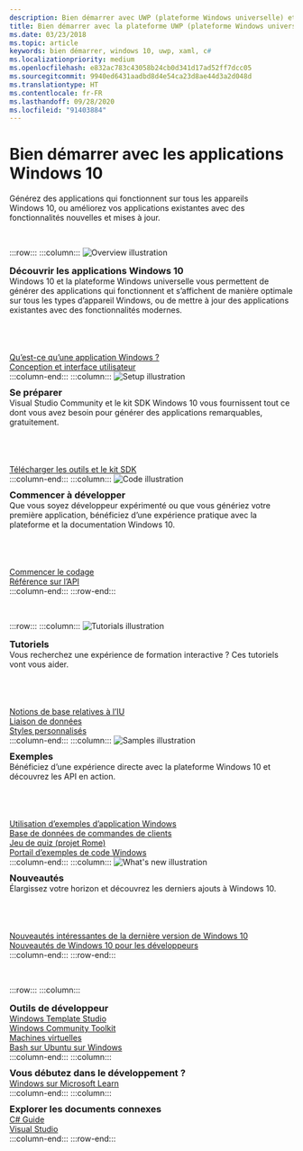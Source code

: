 ```yaml
---
description: Bien démarrer avec UWP (plateforme Windows universelle) et le développement d’applications pour Windows 10.
title: Bien démarrer avec la plateforme UWP (plateforme Windows universelle)
ms.date: 03/23/2018
ms.topic: article
keywords: bien démarrer, windows 10, uwp, xaml, c#
ms.localizationpriority: medium
ms.openlocfilehash: e832ac783c43058b24cb0d341d17ad52ff7dcc05
ms.sourcegitcommit: 9940ed6431aadbd8d4e54ca23d8ae44d3a2d048d
ms.translationtype: HT
ms.contentlocale: fr-FR
ms.lasthandoff: 09/28/2020
ms.locfileid: "91403884"
---
```

# <a name="get-started-with-windows-10-apps"></a>Bien démarrer avec les applications Windows 10

Générez des applications qui fonctionnent sur tous les appareils Windows 10, ou améliorez vos applications existantes avec des fonctionnalités nouvelles et mises à jour.

<br/>

:::row:::
    :::column:::
        <img src="https://docs.microsoft.com/media/illustrations/biztalk-developer-documentation-1.svg" alt="Overview illustration" />
        <h3 style="margin-top: 10px; margin-bottom: 0px">Découvrir les applications Windows 10</h3>
        <p style="margin-top: 0px; margin-bottom: 50px">Windows 10 et la plateforme Windows universelle vous permettent de générer des applications qui fonctionnent et s’affichent de manière optimale sur tous les types d’appareil Windows, ou de mettre à jour des applications existantes avec des fonctionnalités modernes.</p>
        <br>
        <a href="//docs.microsoft.com/windows/uwp/get-started/universal-application-platform-guide">Qu’est-ce qu’une application Windows ?</a><br/>
        <a href="https://docs.microsoft.com/windows/uwp/design/">Conception et interface utilisateur</a><br/>
    :::column-end:::
    :::column:::
        <img src="https://docs.microsoft.com/media/illustrations/biztalk-host-integration-install-configure.svg" alt="Setup illustration" />
        <h3 style="margin-top: 10px; margin-bottom: 0px">Se préparer</h3>
        <p style="margin-top: 0px; margin-bottom: 50px">Visual Studio Community et le kit SDK Windows 10 vous fournissent tout ce dont vous avez besoin pour générer des applications remarquables, gratuitement.</p>
        <br>
        <a href="//docs.microsoft.com/windows/uwp/get-started/get-set-up">Télécharger les outils et le kit SDK</a><br/>
    :::column-end:::
    :::column:::
        <img src="https://docs.microsoft.com/media/illustrations/team-services-dev-ops-test.svg" alt="Code illustration" />
        <h3 style="margin-top: 10px; margin-bottom: 0px">Commencer à développer</h3>
        <p style="margin-top: 0px; margin-bottom: 50px">Que vous soyez développeur expérimenté ou que vous génériez votre première application, bénéficiez d’une expérience pratique avec la plateforme et la documentation Windows 10.</p>
        <br>
        <a href="//docs.microsoft.com/windows/uwp/get-started/create-uwp-apps">Commencer le codage</a><br/>
        <a href="//docs.microsoft.com/uwp/">Référence sur l’API</a><br/>
    :::column-end:::
:::row-end:::

<br/>

:::row:::
    :::column:::
        <img src="https://docs.microsoft.com/media/illustrations/biztalk-get-started-get-started.svg" alt="Tutorials illustration" />
        <h3 style="margin-top: 10px; margin-bottom: 0px">Tutoriels</h3>
        <p style="margin-top: 0px; margin-bottom: 50px">Vous recherchez une expérience de formation interactive ? Ces tutoriels vont vous aider.</p>
        <br>
        <a href="//docs.microsoft.com/windows/uwp/design/basics/xaml-basics-ui">Notions de base relatives à l’IU</a><br/>
        <a href="//docs.microsoft.com/windows/uwp/data-binding/xaml-basics-data-binding">Liaison de données</a><br/>
        <a href="//docs.microsoft.com/windows/uwp/design/basics/xaml-basics-style">Styles personnalisés</a><br/>
    :::column-end:::
    :::column:::
        <img src="https://docs.microsoft.com/media/illustrations/biztalk-get-started-scenarios.svg" alt="Samples illustration" />
        <h3 style="margin-top: 10px; margin-bottom: 0px">Exemples</h3>
        <p style="margin-top: 0px; margin-bottom: 50px">Bénéficiez d’une expérience directe avec la plateforme Windows 10 et découvrez les API en action.</p>
        <br>
        <a href="//docs.microsoft.com/windows/uwp/get-started/get-uwp-app-samples">Utilisation d’exemples d’application Windows</a><br/>
        <a href="//github.com/Microsoft/Windows-appsample-customers-orders-database">Base de données de commandes de clients</a><br/>
        <a href="//github.com/Microsoft/Windows-appsample-remote-system-sessions">Jeu de quiz (projet Rome)</a><br/>
        <a href="//developer.microsoft.com/windows/samples">Portail d’exemples de code Windows</a><br/>
    :::column-end:::
    :::column:::
        <img src="https://docs.microsoft.com/media/illustrations/ms365enterprise-partner-news-2.svg" alt="What's new illustration" />
        <h3 style="margin-top: 10px; margin-bottom: 0px">Nouveautés</h3>
        <p style="margin-top: 0px; margin-bottom: 50px">Élargissez votre horizon et découvrez les derniers ajouts à Windows 10.</p>
        <br>
        <a href="//developer.microsoft.com/windows/windows-10-for-developers">Nouveautés intéressantes de la dernière version de Windows 10</a><br/>
        <a href="//docs.microsoft.com/windows/uwp/whats-new/windows-10-version-latest">Nouveautés de Windows 10 pour les développeurs</a><br/>
    :::column-end:::
:::row-end:::

<br/>

:::row:::
    :::column:::
        <h3 style="margin-top: 10px; margin-bottom: 0px">Outils de développeur</h3>
        <a href="https://github.com/Microsoft/WindowsTemplateStudio/">Windows Template Studio</a><br/>
        <a href="//docs.microsoft.com/windows/uwpcommunitytoolkit/">Windows Community Toolkit</a><br/>
        <a href="//developer.microsoft.com/windows/downloads/virtual-machines">Machines virtuelles</a><br/>
        <a href="//docs.microsoft.com/windows/wsl/about">Bash sur Ubuntu sur Windows</a><br/>
    :::column-end:::
    :::column:::
        <h3 style="margin-top: 10px; margin-bottom: 0px">Vous débutez dans le développement ?</h3>
        <a href="//docs.microsoft.com/learn/browse/%3Fproducts=windows&resource_type=module">Windows sur Microsoft Learn</a><br/>
    :::column-end:::
    :::column:::
        <h3 style="margin-top: 10px; margin-bottom: 0px">Explorer les documents connexes</h3>
        <a href="//docs.microsoft.com/dotnet/csharp/">C# Guide</a><br/>
        <a href="//docs.microsoft.com/visualstudio/ide/">Visual Studio</a><br/>
    :::column-end:::
:::row-end:::
